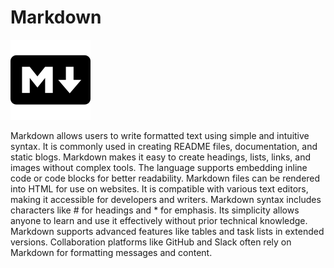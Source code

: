 # Markdown

![MarkdownLogo](/images/8666401_markdown_icon.png)

Markdown allows users to write formatted text using simple and intuitive syntax.
It is commonly used in creating README files, documentation, and static blogs.
Markdown makes it easy to create headings, lists, links, and images without complex tools.
The language supports embedding inline code or code blocks for better readability.
Markdown files can be rendered into HTML for use on websites.
It is compatible with various text editors, making it accessible for developers and writers.
Markdown syntax includes characters like # for headings and * for emphasis.
Its simplicity allows anyone to learn and use it effectively without prior technical knowledge.
Markdown supports advanced features like tables and task lists in extended versions.
Collaboration platforms like GitHub and Slack often rely on Markdown for formatting messages and content.
